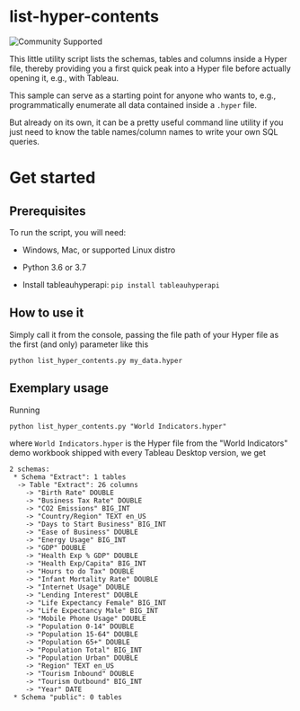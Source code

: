 # list-hyper-contents

![Community Supported](https://img.shields.io/badge/Support%20Level-Community%20Supported-53bd92.svg)

This little utility script lists the schemas, tables and columns inside a Hyper file, thereby providing you a first quick peak into a Hyper file before actually opening it, e.g., with Tableau.

This sample can serve as a starting point for anyone who wants to, e.g., programmatically enumerate all data contained inside a `.hyper` file.

But already on its own, it can be a pretty useful command line utility if you just need to know the table names/column names to write your own SQL queries.

# Get started

## __Prerequisites__

To run the script, you will need:

- Windows, Mac, or supported Linux distro

- Python 3.6 or 3.7

- Install tableauhyperapi: `pip install tableauhyperapi`

## How to use it

Simply call it from the console, passing the file path of your Hyper file as the first (and only) parameter like this

```
python list_hyper_contents.py my_data.hyper
```

## Exemplary usage

Running

```
python list_hyper_contents.py "World Indicators.hyper"
```

where `World Indicators.hyper` is the Hyper file from the "World Indicators" demo workbook shipped with every Tableau Desktop version, we get

```
2 schemas:
 * Schema "Extract": 1 tables
  -> Table "Extract": 26 columns
    -> "Birth Rate" DOUBLE
    -> "Business Tax Rate" DOUBLE
    -> "CO2 Emissions" BIG_INT
    -> "Country/Region" TEXT en_US
    -> "Days to Start Business" BIG_INT
    -> "Ease of Business" DOUBLE
    -> "Energy Usage" BIG_INT
    -> "GDP" DOUBLE
    -> "Health Exp % GDP" DOUBLE
    -> "Health Exp/Capita" BIG_INT
    -> "Hours to do Tax" DOUBLE
    -> "Infant Mortality Rate" DOUBLE
    -> "Internet Usage" DOUBLE
    -> "Lending Interest" DOUBLE
    -> "Life Expectancy Female" BIG_INT
    -> "Life Expectancy Male" BIG_INT
    -> "Mobile Phone Usage" DOUBLE
    -> "Population 0-14" DOUBLE
    -> "Population 15-64" DOUBLE
    -> "Population 65+" DOUBLE
    -> "Population Total" BIG_INT
    -> "Population Urban" DOUBLE
    -> "Region" TEXT en_US
    -> "Tourism Inbound" DOUBLE
    -> "Tourism Outbound" BIG_INT
    -> "Year" DATE
 * Schema "public": 0 tables
```
